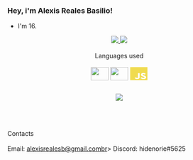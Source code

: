 ### Hey, i'm Alexis Reales Basilio!
 
- I'm 16. <br> 
 
<div align="center">
  <a href="https://github.com/AlexisReales">
  <img height="180em" src="https://github-readme-stats.vercel.app/api?username=AlexisReales&show_icons=true&theme=dark&include_all_commits=true&count_private=true"/>
  <img height="180em" src="https://github-readme-stats.vercel.app/api/top-langs/?username=AlexisReales&layout=compact&langs_count=7&theme=dark"/>
     </a>
</div>
  
<div align='center' ><br>
  Languages  used <br><br>  
  <img align="center" height="30" width="40" src="https://cdn.jsdelivr.net/gh/devicons/devicon/icons/html5/html5-original.svg" />

  <img align="center" height="30" width="40" src="https://cdn.jsdelivr.net/gh/devicons/devicon/icons/css3/css3-original.svg" />

  <img align="center" height="30"  width="40" src="https://raw.githubusercontent.com/devicons/devicon/master/icons/javascript/javascript-plain.svg">
</div>

  
  ##
  
  <div align="center"> 

  <a href = "mailto:alexisrealesb@gmail.com"><img src="https://img.shields.io/badge/-Gmail-%23333?style=for-the-badge&logo=gmail&logoColor=white" target="_blank"></a>

 
</div>

<br><br>

Contacts <br><br>
Email: alexisrealesb@gmail.combr>
Discord: hidenorie#5625

  
